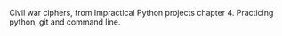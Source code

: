 Civil war ciphers, from Impractical Python projects chapter 4.
Practicing python, git and command line.